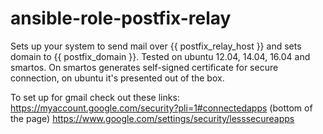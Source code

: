 ansible-role-postfix-relay
==========================

Sets up your system to send mail over {{ postfix_relay_host }} and sets domain to {{ postfix_domain }}.
Tested on ubuntu 12.04, 14.04, 16.04 and smartos. On smartos generates self-signed certificate for secure connection, on ubuntu it's presented out of the box.

To set up for gmail check out these links:
https://myaccount.google.com/security?pli=1#connectedapps (bottom of the page)
https://www.google.com/settings/security/lesssecureapps
